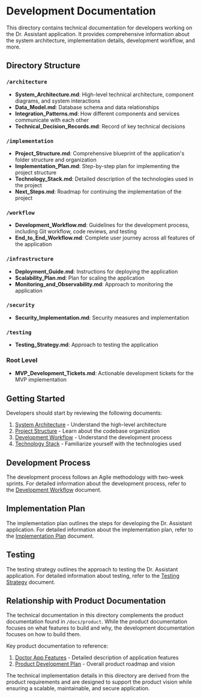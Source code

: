 # Development Documentation

This directory contains technical documentation for developers working on the Dr. Assistant application. It provides comprehensive information about the system architecture, implementation details, development workflow, and more.

## Directory Structure

### `/architecture`
- **System_Architecture.md**: High-level technical architecture, component diagrams, and system interactions
- **Data_Model.md**: Database schema and data relationships
- **Integration_Patterns.md**: How different components and services communicate with each other
- **Technical_Decision_Records.md**: Record of key technical decisions

### `/implementation`
- **Project_Structure.md**: Comprehensive blueprint of the application's folder structure and organization
- **Implementation_Plan.md**: Step-by-step plan for implementing the project structure
- **Technology_Stack.md**: Detailed description of the technologies used in the project
- **Next_Steps.md**: Roadmap for continuing the implementation of the project

### `/workflow`
- **Development_Workflow.md**: Guidelines for the development process, including Git workflow, code reviews, and testing
- **End_to_End_Workflow.md**: Complete user journey across all features of the application

### `/infrastructure`
- **Deployment_Guide.md**: Instructions for deploying the application
- **Scalability_Plan.md**: Plan for scaling the application
- **Monitoring_and_Observability.md**: Approach to monitoring the application

### `/security`
- **Security_Implementation.md**: Security measures and implementation

### `/testing`
- **Testing_Strategy.md**: Approach to testing the application

### Root Level
- **MVP_Development_Tickets.md**: Actionable development tickets for the MVP implementation

## Getting Started

Developers should start by reviewing the following documents:

1. [System Architecture](./architecture/System_Architecture.md) - Understand the high-level architecture
2. [Project Structure](./implementation/Project_Structure.md) - Learn about the codebase organization
3. [Development Workflow](./workflow/Development_Workflow.md) - Understand the development process
4. [Technology Stack](./implementation/Technology_Stack.md) - Familiarize yourself with the technologies used

## Development Process

The development process follows an Agile methodology with two-week sprints. For detailed information about the development process, refer to the [Development Workflow](./workflow/Development_Workflow.md) document.

## Implementation Plan

The implementation plan outlines the steps for developing the Dr. Assistant application. For detailed information about the implementation plan, refer to the [Implementation Plan](./implementation/Implementation_Plan.md) document.

## Testing

The testing strategy outlines the approach to testing the Dr. Assistant application. For detailed information about testing, refer to the [Testing Strategy](./testing/Testing_Strategy.md) document.

## Relationship with Product Documentation

The technical documentation in this directory complements the product documentation found in `/docs/product`. While the product documentation focuses on what features to build and why, the development documentation focuses on how to build them.

Key product documentation to reference:

1. [Doctor App Features](../product/product_features/Doctor_App_Features.md) - Detailed description of application features
2. [Product Development Plan](../product/product_features/Product_Development_Plan.md) - Overall product roadmap and vision

The technical implementation details in this directory are derived from the product requirements and are designed to support the product vision while ensuring a scalable, maintainable, and secure application.

